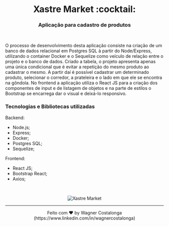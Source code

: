 <h1 align="center">Xastre Market :cocktail:</h1>

<h3 align="center">Aplicação para cadastro de produtos</h3>

<br />
<p>O processo de desenvolvimento desta aplicação consiste na criação de um banco de dados relacional em Postgres SQL à partir do Node/Express, utilizando o container Docker e o Sequelize como veículo de relação entre o projeto e o banco de dados.
 Criado a tabela, o projeto apresenta apenas uma única condicional que é evitar a repetição do mesmo produto ao cadastrar o mesmo. A partir daí é possível cadastrar um determinado produto, selecionar o corredor, a prateleira e o lado em que ele se encontra na gôndola.
 No frontend a aplicação utiliza o React JS para a criação dos componentes de input e de listagem de objetos e na parte de estilos o Bootstrap se encarrega dar o visual e deixá-lo responsivo.  </p>

### **Tecnologias e Bibliotecas utilizadas**

Backend:

- Node.js;
- Express;
- Docker;
- Postgres SQL;
- Sequelize;

Frontend:

- React JS;
- Bootstrap React;
- Axios;

<br />

<p align="center">
  <img alt="Xastre Market" src="https://i.ibb.co/Pr30MYB/xastre.gif" />
</p>

---
<p align="center">Feito com ♥ by Wagner Costalonga (https://www.linkedin.com/in/wagnercostalonga)</p>

